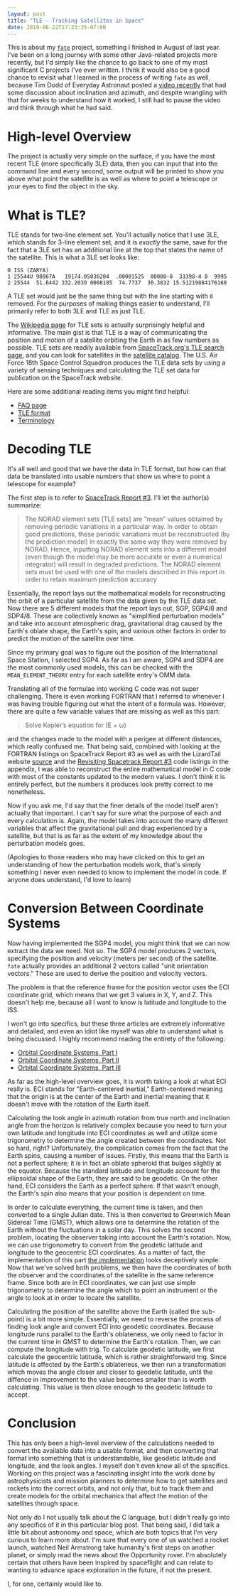 ```yaml
---
layout: post
title: "TLE - Tracking Satellites in Space"
date: 2019-06-22T17:23:35-07:00
---
```


This is about my [`fate`](https://github.com/caojohnny/fate)
project, something I finished in August of last year. I've
been on a long journey with some other Java-related
projects more recently, but I'd simply like the chance to
go back to one of my most significant C projects I've ever
written. I think it would also be a good chance to revisit
what I learned in the process of writing `fate` as well,
because Tim Dodd of Everyday Astronaut posted a [video
recently](https://youtu.be/kB-GKvdydho) that had some
discussion about inclination and azimuth, and despite
wrangling with that for weeks to understand how it worked,
I still had to pause the video and think through what he
had said.

# High-level Overview

The project is actually very simple on the surface, if you
have the most recent TLE (more specifically 3LE) data, then
you can input that into the command line and every second,
some output will be printed to show you above what point
the satellite is as well as where to point a telescope or
your eyes to find the object in the sky.

# What is TLE?

TLE stands for two-line element set. You'll actually notice
that I use 3LE, which stands for 3-line element set, and it
is *exactly* the same, save for the fact that a 3LE set has
an additional line at the top that states the name of the
satellite. This is what a 3LE set looks like:

```
0 ISS (ZARYA)
1 25544U 98067A   19174.05036204  .00001525  00000-0  33398-4 0  9995
2 25544  51.6442 332.2030 0008185  74.7737  30.3832 15.51219884176168
```

A TLE set would just be the same thing but with the line
starting with `0` removed. For the purposes of
making things easier to understand, I'll primarily refer
to both 3LE and TLE as just TLE.

The [Wikipedia page](https://en.wikipedia.org/wiki/Two-line_element_set)
for TLE sets is actually surprisingly helpful and
informative. The main gist is that TLE is a way of
communicating the position and motion of a satellite
orbiting the Earth in as few numbers as possible. TLE sets
are readily available from [SpaceTrack.org's TLE search
page](https://www.space-track.org/#/tle), and you can look
for satellites in the [satellite catalog](https://www.space-track.org/#/catalog).
The U.S. Air Force 18th Space Control Squadron produces
the TLE data sets by using a variety of sensing techniques
and calculating the TLE set data for publication on the
SpaceTrack website.

Here are some additional reading items you might find
helpful:

  - [FAQ page](https://www.space-track.org/documentation#/faq)
  - [TLE format](https://www.space-track.org/documentation#tle)
  - [Terminology](https://www.space-track.org/documentation#legend)

# Decoding TLE

It's all well and good that we have the data in TLE format,
but how can that data be translated into usable numbers
that show us where to point a telescope for example?

The first step is to refer to
[SpaceTrack Report #3](https://www.celestrak.com/NORAD/documentation/spacetrk.pdf).
I'll let the author(s) summarize:

> The NORAD element sets [TLE sets] are “mean” values
obtained by removing periodic variations in a particular
way. In order to obtain good predictions, these periodic
variations must be reconstructed (by the prediction model)
in exactly the same way they were removed by NORAD. Hence,
inputting NORAD element sets into a different model (even
though the model may be more accurate or even a numerical
integrator) will result in degraded predictions. The NORAD
element sets must be used with one of the models described
in this report in order to retain maximum prediction
accuracy

Essentially, the report lays out the mathematical models
for reconstructing the orbit of a particular satellite
from the data given by the TLE data set. Now there are
5 different models that the report lays out, SGP, SGP4/8
and SDP4/8. These are collectively known as "simplified
perturbation models" and take into account atmospheric
drag, gravitational drag caused by the Earth's oblate
shape, the Earth's spin, and various other factors in order
to predict the motion of the satellite over time.

Since my primary goal was to figure out the position of
the International Space Station, I selected SGP4. As far as
I am aware, SGP4 and SDP4 are the most commonly used
models, this can be checked with the `MEAN_ELEMENT_THEORY`
entry for each satellite entry's OMM data.

Translating all of the formulae into working C code was
not super challenging. There is even working FORTRAN that
I referred to whenever I was having trouble figuring out
what the intent of a formula was. However, there are quite
a few variable values that are missing as well as this
part:

> Solve Kepler’s equation for (E + ω)

and the changes made to the model with a perigee at
different distances, which really confused me. That being
said, combined with looking at the FORTRAN listings on
SpaceTrack Report #3 as well as with the LizardTail website
[source](https://www.lizard-tail.com/isana/tle/lib/sgp4.js)
and the
[Revisiting Spacetrack Report #3](https://www.celestrak.com/publications/AIAA/2006-6753/AIAA-2006-6753.pdf)
code listings in the appendix, I was able to reconstruct
the entire mathematical model in C code with most of the
constants updated to the modern values. I don't think it is
entirely perfect, but the numbers it produces look pretty
correct to me nonetheless.

Now if you ask me, I'd say that the finer details of the
model itself aren't actually that important. I can't say
for sure what the purpose of each and every calculation is.
Again, the model takes into account the many different
variables that affect the gravitational pull and drag
experienced by a satellite, but that is as far as the
extent of my knowledge about the perturbation models goes.

(Apologies to those readers who may have clicked on this to
get an understanding of how the perturbation models work,
that's simply something I never even needed to know to
implement the model in code. If anyone does understand, I'd
love to learn)

# Conversion Between Coordinate Systems

Now having implemented the SGP4 model, you might think that
we can now extract the data we need. Not so. The SGP4 model
produces 2 vectors, specifying the position and velocity
(meters per second) of the satellite. `fate` actually
provides an additional 2 vectors called "unit orientation
vectors." These are used  to derive the position and
velocity vectors.

The problem is that the reference frame for the
position vector uses the ECI coordinate grid, which means
that we get 3 values in X, Y, and Z. This doesn't help me,
because all I want to know is latitude and longitude to the
ISS.

I won't go into specifics, but these three articles are
extremely informative and detailed, and even an idiot like
myself was able to understand what is being discussed. I
highly recommend reading the entirety of the following:

  - [Orbital Coordinate Systems, Part I](https://www.celestrak.com/columns/v02n01/)
  - [Orbital Coordinate Systems, Part II](https://www.celestrak.com/columns/v02n02/)
  - [Orbital Coordinate Systems, Part III](https://www.celestrak.com/columns/v02n03/)

As far as the high-level overview goes, it is worth taking
a look at what ECI really is. ECI stands for
"Earth-centered inertial," Earth-centered meaning that the
origin is at the center of the Earth and inertial meaning
that it doesn't move with the rotation of the Earth itself.

Calculating the look angle in azimuth rotation from true
north and inclination angle from the horizon is relatively
complex because you need to turn your own latitude and
longitude into ECI coordinates as well and utilize some
trigonometry to determine the angle created between the
coordinates. Not so hard, right? Unfortunately, the
complication comes from the fact that the Earth spins,
causing a number of issues. Firstly, this means that the
Earth is not a perfect sphere; it is in fact an oblate
spheroid that bulges slightly at the equator. Because the
standard latitude and longitude account for the ellipsoidal
shape of the Earth, they are said to be geodetic. On the
other hand, ECI considers the Earth as a perfect sphere.
If that wasn't enough, the Earth's spin also means that
your position is dependent on time.

In order to calculate everything, the current time is
taken, and then converted to a single Julian date. This is
then converted to Greenwich Mean Sidereal Time (GMST),
which allows one to determine the rotation of the Earth
without the fluctuations in a solar day. This solves the
second problem, locating the observer taking into account
the Earth's rotation. Now, we can use trigonometry to
convert from the geodetic latitude and longitude to the
geocentric ECI coordinates. As a matter of fact, the
implementation of this part
[the implementation](https://github.com/caojohnny/fate/blob/70311dab1664ffa3278c4af0e3f8f96f859f9efc/eci.c#L12-L22)
looks deceptively simple. Now that we've solved both
problems, we then have the coordinates of both the observer
and the coordinates of the satellite in the same reference
frame. Since both are in ECI coordinates, we can just use
simple trigonometry to determine the angle which to point
an instrument or the angle to look at in order to locate
the satellite.

Calculating the position of the satellite above the Earth
(called the sub-point) is a bit more simple. Essentially,
we need to reverse the process of finding look angle and
convert ECI into geodetic coordinates. Because longitude
runs parallel to the Earth's oblateness, we only need to
factor in the current time in GMST to determine the Earth's
rotation. Then, we can compute the longitude with trig.
To calculate geodetic latitude, we first calculate the
geocentric latitude, which is rather straightforward trig.
Since latitude is affected by the Earth's oblateness, we
then run a transformation which moves the angle closer
and closer to geodetic latitude, until the diffence in
improvement to the value becomes smaller than is worth
calculating. This value is then close enough to the
geodetic latitude to accept.

# Conclusion

This has only been a high-level overview of the
calculations needed to convert the available data into a
usable format, and then converting that format into
something that is understandable, like geodetic latitude
and longitude, and the look angles. I myself don't even
know all of the specifics. Working on this project was a
fascinating insight into the work done by astrophysicists
and mission planners to determine how to get satellites and
rockets into the correct orbits, and not only that, but to
track them and create models for the orbital mechanics that
affect the motion of the satellites through space.

Not only do I not usually talk about the C language, but I
didn't really go into any specifics of it in this
particular blog post. That being said, I did talk a little
bit about astronomy and space, which are both topics that
I'm very curious to learn more about. I'm sure that every
one of us watched a rocket launch, watched Neil Armstrong
take humanity's first steps on another planet, or simply
read the news about the Opportunity rover. I'm absolutely
certain that others have been inspired by spaceflight and
can relate to wanting to advance space exploration in the
future, if not the present.

I, for one, certainly would like to.
